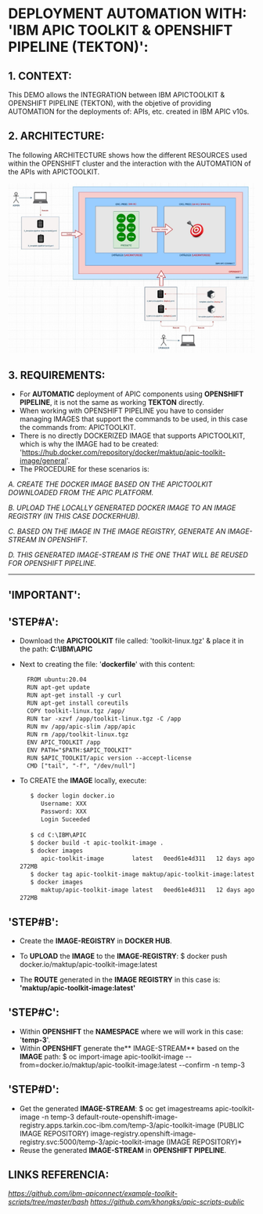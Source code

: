 # DEPLOYMENT AUTOMATION WITH: 'IBM APIC TOOLKIT & OPENSHIFT PIPELINE (TEKTON)': 

## 1. CONTEXT:
This DEMO allows the INTEGRATION between IBM APICTOOLKIT & OPENSHIFT PIPELINE (TEKTON), with the objetive of providing AUTOMATION for the deployments of: APIs, etc. created in IBM APIC v10s.


## 2. ARCHITECTURE:
The following ARCHITECTURE shows how the different RESOURCES used within the OPENSHIFT cluster and the interaction with the AUTOMATION of the APIs with APICTOOLKIT.

![alt text](https://github.com/maktup/apic10-deployment-tekton/blob/main/IMAGEN/Automatizacion%20Despliegues%20APIC%20(Arquitectura).jpg?raw=true)


## 3. REQUIREMENTS:

- For **AUTOMATIC** deployment of APIC components using **OPENSHIFT PIPELINE**, it is not the same as working **TEKTON** directly.
- When working with OPENSHIFT PIPELINE you have to consider managing IMAGES that support the commands to be used, in this case the commands from: APICTOOLKIT.
- There is no directly DOCKERIZED IMAGE that supports APICTOOLKIT, which is why the IMAGE had to be created: 'https://hub.docker.com/repository/docker/maktup/apic-toolkit-image/general'.
- The PROCEDURE for these scenarios is:

*A. CREATE THE DOCKER IMAGE BASED ON THE APICTOOLKIT DOWNLOADED FROM THE APIC PLATFORM.*

*B. UPLOAD THE LOCALLY GENERATED DOCKER IMAGE TO AN IMAGE REGISTRY (IN THIS CASE DOCKERHUB).*

*C. BASED ON THE IMAGE IN THE IMAGE REGISTRY, GENERATE AN IMAGE-STREAM IN OPENSHIFT.*

*D. THIS GENERATED IMAGE-STREAM IS THE ONE THAT WILL BE REUSED FOR OPENSHIFT PIPELINE.*


-------------------------------------------------------------------------------------


## 'IMPORTANT':

## 'STEP#A':
- Download the **APICTOOLKIT** file called: 'toolkit-linux.tgz' & place it in the path: **C:\IBM\APIC**
- Next to creating the file: '**dockerfile**' with this content:

        FROM ubuntu:20.04
        RUN apt-get update
        RUN apt-get install -y curl
        RUN apt-get install coreutils
        COPY toolkit-linux.tgz /app/
        RUN tar -xzvf /app/toolkit-linux.tgz -C /app  
        RUN mv /app/apic-slim /app/apic  
        RUN rm /app/toolkit-linux.tgz
        ENV APIC_TOOLKIT /app
        ENV PATH="$PATH:$APIC_TOOLKIT"
        RUN $APIC_TOOLKIT/apic version --accept-license
        CMD ["tail", "-f", "/dev/null"]

- To CREATE the **IMAGE** locally, execute:

         $ docker login docker.io
            Username: XXX
            Password: XXX
            Login Suceeded
     
         $ cd C:\IBM\APIC
         $ docker build -t apic-toolkit-image .
         $ docker images 
            apic-toolkit-image        latest   0eed61e4d311   12 days ago    272MB 
         $ docker tag apic-toolkit-image maktup/apic-toolkit-image:latest
         $ docker images 
            maktup/apic-toolkit-image latest   0eed61e4d311   12 days ago    272MB


## 'STEP#B':
- Create the **IMAGE-REGISTRY** in **DOCKER HUB**.
- To **UPLOAD** the **IMAGE** to the **IMAGE-REGISTRY**:
      $ docker push docker.io/maktup/apic-toolkit-image:latest
  
- The **ROUTE** generated in the **IMAGE REGISTRY** in this case is:
**'maktup/apic-toolkit-image:latest'**

 
## 'STEP#C':
- Within **OPENSHIFT** the **NAMESPACE** where we will work in this case: '**temp-3**'.
- Within **OPENSHIFT** generate the** IMAGE-STREAM** based on the **IMAGE** path:
      $ oc import-image apic-toolkit-image --from=docker.io/maktup/apic-toolkit-image:latest --confirm -n temp-3
  
  
## 'STEP#D':
- Get the generated **IMAGE-STREAM**:
      $ oc get imagestreams apic-toolkit-image -n temp-3
        default-route-openshift-image-registry.apps.tarkin.coc-ibm.com/temp-3/apic-toolkit-image  (PUBLIC IMAGE REPOSITORY)
        image-registry.openshift-image-registry.svc:5000/temp-3/apic-toolkit-image                 (IMAGE REPOSITORY)*
- Reuse the generated **IMAGE-STREAM** in **OPENSHIFT PIPELINE**.



LINKS REFERENCIA:
----------------
*https://github.com/ibm-apiconnect/example-toolkit-scripts/tree/master/bash
https://github.com/khongks/apic-scripts-public*

